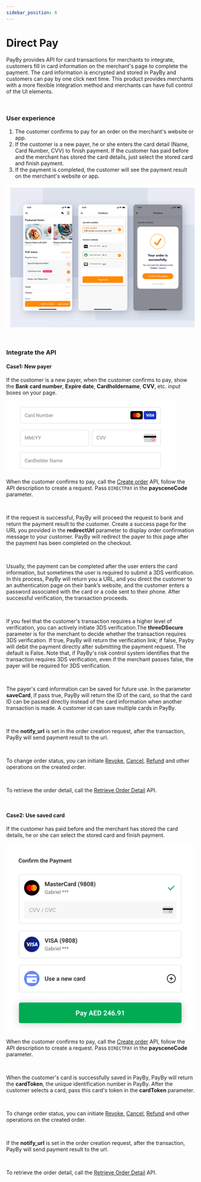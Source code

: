 ```yaml
---
sidebar_position: 6
---
```


# Direct Pay

PayBy provides API for card transactions for merchants to integrate, customers fill in card information on the merchant's page to complete the payment. The card information is encrypted and stored in PayBy and customers can pay by one click next time. This product provides merchants with a more flexible integration method and merchants can have full control of the UI elements.

<br/>

### User experience

1. The customer confirms to pay for an order on the merchant's website or app.
2. If the customer is a new payer, he or she enters the card detail (Name, Card Number, CVV) to finish payment. If the customer has paid before and the merchant has stored the card details, just select the stored card and finish payment.
3. If the payment is completed, the customer will see the payment result on the merchant's website or app.

![ue-direct](../pic/ue-directpay.png)

<br/>

### Integrate the API

#### Case1: New payer

 If the customer is a new payer, when the customer confirms to pay, show the **Bank card number**, **Expire date**, **Cardholdername**, **CVV**, etc. input boxes on your page.<br/>

![card](../pic/cardinfo.png)



When the customer confirms to pay, call the [Create order](/docs/createorder) API,  follow the API description to create a request. Pass `DIRECTPAY` in the **paysceneCode** parameter.<br/>

<br/>

If the request is successful, PayBy will proceed the request to bank and return the payment result to the customer. Create a success page for the URL you provided in the **redirectUrl**  parameter to display order confirmation message to your customer. PayBy will redirect the payer to this page after the payment has been completed on the checkout.<br/>

<br/>

Usually, the payment can be completed after the user enters the card information, but sometimes the user is required to submit a 3DS verification. In this process, PayBy will return you a URL, and you direct the customer to an authentication page on their bank’s website, and the customer enters a password associated with the card or a code sent to their phone. After successful verification, the transaction proceeds.

<br/>

If you feel that the customer's transaction requires a higher level of verification, you can actively initiate 3DS verification.The **threeDSecure** parameter is for the merchant to decide whether the transaction requires 3DS verification. If true, PayBy will return the verification link; if false, Payby will debit the payment directly after submitting the payment request. The default is False. Note that, if PayBy's risk control system identifies that the transaction requires 3DS verification, even if the merchant passes false, the payer will be required for 3DS verification.

<br/>

The payer's card information can be saved for future use. In the parameter **saveCard**, if pass true, PayBy will return the ID of the card, so that the card ID can be passed directly instead of the card information when another transaction is made. A customer id can save multiple cards in PayBy.

<br/>

If the **notify_url** is set in the order creation request, after the transaction, PayBy will send payment result to the url.<br/>

<br/>

To change order status, you can initiate [Revoke](/docs/revoke), [Cancel](/docs/cancel), [Refund](/docs/refund) and other operations on the created order.

<br/>

To retrieve the order detail, call the [Retrieve Order Detail](/docs/retrieveorderdetail) API.<br/>

<br/>

#### Case2: Use saved card

If the customer has paid before and the merchant has stored the card details, he or she can select the stored card and finish payment.

![savedcard](../pic/savedcard.png)

When the customer confirms to pay, call the [Create order](/docs/createorder) API,  follow the API description to create a request. Pass `DIRECTPAY` in the **paysceneCode** parameter.

<br/>

When the customer's card is successfully saved in PayBy, PayBy will return the **cardToken**,  the unique identification number in PayBy. After the customer selects a card, pass this card's token in the **cardToken** parameter. 

<br/>

To change order status, you can initiate [Revoke](/docs/revoke), [Cancel](/docs/cancel), [Refund](/docs/refund) and other operations on the created order.

<br/>

If the **notify_url** is set in the order creation request, after the transaction, PayBy will send payment result to the url.

<br/>

To retrieve the order detail, call the [Retrieve Order Detail](/docs/retrieveorderdetail) API.

<br/>








